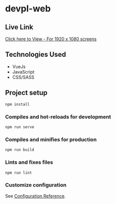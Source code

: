 # devpl-web

## Live Link
[Click here to View - For 1920 x 1080 screens](https://seth-devpl-web.netlify.app/)


## Technologies Used
* VueJs
* JavaScript
* CSS/SASS


## Project setup
```
npm install
```

### Compiles and hot-reloads for development
```
npm run serve
```

### Compiles and minifies for production
```
npm run build
```

### Lints and fixes files
```
npm run lint
```

### Customize configuration
See [Configuration Reference](https://cli.vuejs.org/config/).
